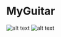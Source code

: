 # MyGuitar


![alt text](https://i.ibb.co/M12B1p3/chrome-A0-Rrz-ITCM3.png)
![alt text](https://i.ibb.co/5hg3RVr/chrome-Rdu-Cvto47c.png)
